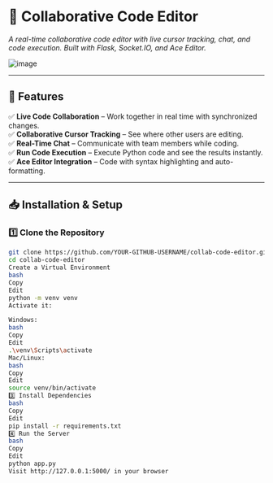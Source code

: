 # 🚀 Collaborative Code Editor
*A real-time collaborative code editor with live cursor tracking, chat, and code execution. Built with Flask, Socket.IO, and Ace Editor.*


![image](https://github.com/user-attachments/assets/c6b14c72-7232-44d0-83c5-5a8746848e0a)



---

## 🌟 Features

✅ **Live Code Collaboration** – Work together in real time with synchronized changes.  
✅ **Collaborative Cursor Tracking** – See where other users are editing.  
✅ **Real-Time Chat** – Communicate with team members while coding.  
✅ **Run Code Execution** – Execute Python code and see the results instantly.  
✅ **Ace Editor Integration** – Code with syntax highlighting and auto-formatting.  

---

## 📥 Installation & Setup

### **1️⃣ Clone the Repository**
```bash
git clone https://github.com/YOUR-GITHUB-USERNAME/collab-code-editor.git
cd collab-code-editor
Create a Virtual Environment
bash
Copy
Edit
python -m venv venv
Activate it:

Windows:
bash
Copy
Edit
.\venv\Scripts\activate
Mac/Linux:
bash
Copy
Edit
source venv/bin/activate
3️⃣ Install Dependencies
bash
Copy
Edit
pip install -r requirements.txt
4️⃣ Run the Server
bash
Copy
Edit
python app.py
Visit http://127.0.0.1:5000/ in your browser
